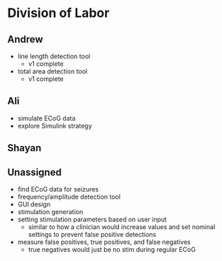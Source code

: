 # Division of Labor

## Andrew
* line length detection tool
  * v1 complete
* total area detection tool
  * v1 complete

## Ali
* simulate ECoG data
* explore Simulink strategy

## Shayan


## Unassigned
* find ECoG data for seizures
* frequency/amplitude detection tool
* GUI design
* stimulation generation
* setting stimulation parameters based on user input
  * similar to how a clinician would increase values and set nominal settings to prevent false positive detections
* measure false positives, true positives, and false negatives
  * true negatives would just be no stim during regular ECoG
